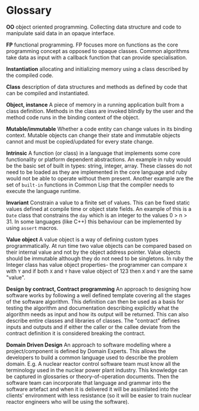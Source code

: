 # Glossary

**OO** object oriented programming. Collecting data structure and code to manipulate said data in an opaque interface.

**FP** functional programming. FP focuses more on functions as the core programming concept as opposed to opaque classes. Common algorithms take data as input with a callback function that can provide specialisation.

**Instantiation** allocating and initializing memory using a class described by the compiled code.

**Class** description of data structures and methods as defined by code that can be compiled and instantiated.

**Object, instance** A piece of memory in a running application built from a class definition. Methods in the class are invoked blindly by the user and the method code runs in the binding context of the object.

**Mutable/immutable** Whether a code entity can change values in its binding context. Mutable objects can change their state and immutable objects cannot and must be copied/updated for every state change.

**Intrinsic** A function (or class) in a language that implements some core functionality or platform dependent abstractions. An example in ruby would be the basic set of built in types: string, integer, array. These classes do not need to be loaded as they are implemented in the core language and ruby would not be able to operate without them present. Another example are the set of `built-in` functions in Common Lisp that the compiler needs to execute the language runtime.

**Invariant** Constrain a value to a finite set of values. This can be fixed static values defined at compile time or object state fields. An example of this is a `Date` class that constrains the `day` which is an integer to the values 0 > n > 31. In some languages (like C++) this behaviour can be implemented by using `assert` macros.

**Value object** A value object is a way of defining custom types programmatically. At run time two value objects can be compared based on their internal value and not by the object address pointer. Value objects should be immutable although they do not need to be singletons. In ruby the Integer class has value object properties- the programmer can compare `X` with `Y` and if both `X` and `Y` have value object of 123 then `X` and `Y` are the same "value".

**Design by contract, Contract programming** An approach to designing how software works by following a well defined template covering all the stages of the software algorithm. This definition can then be used as a basis for testing the algorithm and documentation describing explicitly what the algorithm needs as input and how its output will be returned. This can also describe entire classes and libraries of classes. The "contract" defines inputs and outputs and if either the caller or the callee deviate from the contract definition it is considered breaking the contract.

**Domain Driven Design** An approach to software modelling where a project/component is defined by Domain Experts. This allows the developers to build a common language used to describe the problem domain. E.g. A nuclear reactor control software team must know all the terminology used in the nuclear power plant industry. This knowledge can be captured in glossaries or theory-of-operation documents. Then the software team can incorporate that language and grammar into the software artefact and when it is delivered it will be assimilated into the clients' environment with less resistance (so it will be easier to train nuclear reactor engineers who will be using the software).
